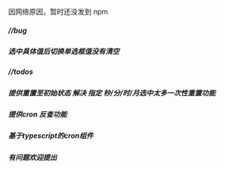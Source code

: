 
因网络原因，暂时还没发到 npm
##### //bug
##### 选中具体值后切换单选框值没有清空
##### //todos
##### 提供重置至初始状态 解决 指定 秒/分/时/月选中太多一次性重置功能
##### 提供cron 反查功能
##### 基于typescript的cron组件
##### 有问题欢迎提出
